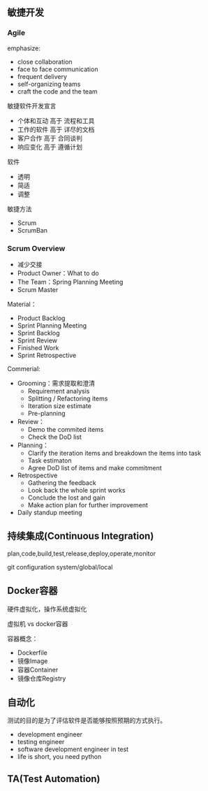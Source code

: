 ## 敏捷开发

### Agile

emphasize:
- close collaboration
- face to face communication
- frequent delivery
- self-organizing teams
- craft the code and the team

敏捷软件开发宣言

- 个体和互动 高于 流程和工具
- 工作的软件 高于 详尽的文档
- 客户合作 高于 合同谈判
- 响应变化 高于 遵循计划

软件

- 透明
- 简适
- 调整

敏捷方法
- Scrum
- ScrumBan

### Scrum Overview

- 减少交接
- Product Owner：What to do
- The Team：Spring Planning Meeting
- Scrum Master

Material：

- Product Backlog
- Sprint Planning Meeting
- Sprint Backlog
- Sprint Review
- Finished Work
- Sprint Retrospective

Commerial:

- Grooming：需求提取和澄清
  - Requirement analysis
  - Splitting / Refactoring items
  - Iteration size estimate
  - Pre-planning
- Review：
  - Demo the commited items
  - Check the DoD list
- Planning：
  - Clarify the iteration items and breakdown the items into task
  - Task estimaton
  - Agree DoD list of items and make commitment
- Retrospective
  - Gathering the feedback
  - Look back the whole sprint works
  - Conclude the lost and gain
  - Make action plan for further improvement
- Daily standup meeting

## 持续集成(Continuous Integration)

plan,code,build,test,release,deploy,operate,monitor

git configuration system/global/local

## Docker容器

硬件虚拟化，操作系统虚拟化

虚拟机 vs docker容器

容器概念：

- Dockerfile
- 镜像Image
- 容器Container
- 镜像仓库Registry

## 自动化

测试的目的是为了评估软件是否能够按照预期的方式执行。

- development engineer
- testing engineer
- software development engineer in test
- life is short, you need python

## TA(Test Automation)


